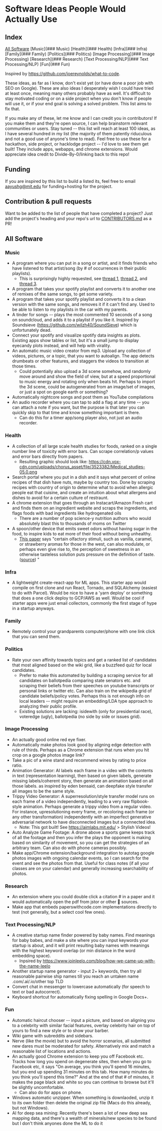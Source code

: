 # Software Ideas People Would Actually Use

## Index

[All Software](#all-software)
   [Music](### Music)
   [Health](### Health)
   [Infra](### Infra)
   [Family](### Family)
   [Politics](### Politics)
   [Image Processing](### Image Processing)
   [Research](### Research)
   [Text Processing/NLP](### Text Processing/NLP)
   [Fun](### Fun)

Inspired by https://github.com/joereynolds/what-to-code.

These ideas, as far as I know, don't exist yet (or have done a poor job with SEO on Google). These are also ideas I desperately wish I could have tried at least once, meaning many others probably have as well. It's difficult to stay motivated coding or on a side project when you don't know if people will use it, or if your end goal is solving a solved problem. This list aims to fix that.

If you make any of these, let me know and I can credit you in contributors!
If you make them and they're open source, I can help brainstorm relevant communities or users.
Stay tuned -- this list will reach at least 100 ideas, as I have several hundred in my list (the majority of them patently riduculous and not a good use of anyone's time to read).
Feel free to use these for a hackathon, side project, or hacklodge project -- I'd love to see them get built! They include apps, webapps, and chrome extensions. Would appreciate idea credit to Divide-By-0/linking back to this repo!

## Funding
If you are inspired by this list to build a listed its, feel free to email aayushg@mit.edu for funding+hosting for the project. 

## Contribution & pull requests

Want to be added to the list of people that have completed a project? Just add
the project's heading and your repo's url to
[CONTRIBUTORS.md](./CONTRIBUTORS.md) as a PR!

<a name="all-software"></a>

## All Software

### Music
- A program where you can put in a song or artist, and it finds friends who have listened to that artist/song (by # of occurrences in their public playlists).
   - This is surprisingly highly requested, see [thread 1](https://community.spotify.com/t5/Closed-Ideas/Social-See-Friends-who-also-listen-to-an-Artist/idi-p/4397516), [thread 2](https://community.spotify.com/t5/Closed-Ideas/Sort-By-Friends-Who-Listen-To-the-Same-Artists/idi-p/72047), and [thread 3](https://community.spotify.com/t5/Closed-Ideas/Social-Listenalike-but-for-friends/idi-p/5041383). 
- A program that takes your spotify playlist and converts it to another one of remixes of the same songs, to get some variety.
- A program that takes your spotify playlist and converts it to a clean version with the same songs, and removes it if it can't find any. Used to be able to listen to my playlists in the car with my parents.
- A tinder for songs -- plays the most commented 10 seconds of a song on soundcloud, and adds it to a playlist if you like it. Inspired by Soundsieve (https://github.com/wilzh40/SoundSieve) which is unfortunately dead.
- Connect your spotify and visualize spotify data insights as plots. Existing apps show tables or list, but it's a small jump to display eyecandy plots instead, and will help with virality.
- An automatic music video creator from mp3. Upload any collection of videos, pictures, or a topic, that you want to autoalign. The app detects drumbeats or other features, and staggers the videos to transition at those times.
  - Could potentially also upload a 3d scene somehow, and randomly move around and show the field of view, but at a speed proportional to music energy and rotating only when beats hit. Perhaps to import the 3d scene, could be autogenerated from an image/set of images, or just a spot on google earth or something?
- Automatically nightcore songs and post them as YouTube compilations
- An audio recorder where you can tap to add a flag at any time -- you can attach a note if you want, but the purpose is that later you can quickly skip to that time and know something important is there.
  - Can do this for a timer app/song player also, not just an audio recorder.
 
### Health
- A collection of all large scale health studies for foods, ranked on a single number line of toxicity with error bars. Can scrape correlation/p values and error bars directly from papers.
   - Resulting graphic should look like: https://cdn.vox-cdn.com/uploads/chorus_asset/file/3523382/Medical_studies-05.0.png
- Search portal where you put in a dish and it says what percent of online recipes of that dish have nuts, maybe by country too. Done by scraping recipes with country of origin to determine what to avoid when allergic people eat that cuisine, and create an intuition about what allergens and dishes to avoid for a certain culture of restraunt.
- A chrome extension that goes through an Instacart/Amazon Fresh cart and finds them on an ingredient website and scraps the ingredients, and flags foods with bad ingredients like hydrogenated oils
   - There are a number of pop science-y nutrition authors who would absolutely blast this to thousands of moms on Twitter
- A spoon/other device that emits sweet odors without having sugar in the food, to inspire kids to eat more of their food without being unhealthy. 
  - [This paper](http://scholar.google.com/scholar_lookup?&title=The%20handbook%20of%20multisensory%20processing&pages=69-83&publication_year=2004&author=Stevenson%2CRJ&author=Boakes%2CRA)  says "certain olfactory stimuli, such as vanilla, caramel, or strawberry aromas for those in the west, can also modulate, or perhaps even give rise to, the perception of sweetness in an otherwise tasteless solution puts pressure on the definition of taste. ([source](https://flavourjournal.biomedcentral.com/articles/10.1186/s13411-015-0040-2)) "

### Infra
- A lightweight create-react-app for ML apps. This starter app would compile on first clone and run React, Tornado, and SQLAlchemy (easiest to do with Parcel). Would be nice to have a 'yarn deploy' or something that does a one click deploy to GCP/AWS as well. Would be cool if starter apps were just email collectors, commonly the first stage of hype in a startup anyways.

### Family
- Remotely control your grandparents computer/phone with one link click that you can send them.

### Politics
- Rate your own affinity towards topics and get a ranked list of candidates that most aligned based on the wiki grid, like a buzzfeed quiz for local candidates.
  - Prefer to make this automated by building a scraping service for all candidates on ballotpedia comparing state senators etc. and scraping their beliefs from their speeches on youtube transcripts or personal links or twitter etc. Can also train on the wikipedia grid of candidate beliefs/policy votes. Perhaps this is not enough info on local leaders -- might require an embedding/LDA type approach to analyzing their public profile.
  - Existing solutions are lacking: isidewith (only for presidential race), voteredge (ugly), ballotpedia (no side by side or issues grid).
 
### Image Processing
- An actually good online red eye fixer.
- Automatically make photos look good by aligning edge detection with rule of thirds. Perhaps as a Chrome extension that runs when you hit crop on a google photos image link?
- Take a pic of a wine stand and recommend wines by rating to price ratio.
- Animation Generator: AI labels each frame in a video with the contents in text (representation learning), then based on given labels, generate missing labels/coherent story, then generate an animation based on all those labels. as inspired by eden bensaid, can deepfake style transfer all images to be the same style.
- Trippy Video Generator: A superresolution/style transfer model runs on each frame of a video independently, leading to a very raw flipbook-style animation. Perhaps generate a trippy video from a regular video. For instance, upresolutioning every frame, or recoloring each frame (or any other transformation) independently with an imperfect generative adversarial network to have disconnected images but a connected idea.
   - Note: This got built! See https://aimlabs.mit.edu/ > Stylish Videos!
- Auto Analyze Game Footage: A drone above a sports game keeps track of all the footage and then you infer the plays the opponent is making based on similarity of movement, so you can get the strategies of an arbitrary team. Can also do with phone cameras possibly.
- Make app/Chrome extension/background integration to autotag google photos images with ongoing calendar events, so I can search for the event and see the photos from that. Useful for class notes (if all your classes are on your calendar) and generally increasing searchability of photos.

### Research
- An extension where you could double click a citation # in a paper and it would automatically open the pdf from jstor or other 👀 sources.
- Make app that embeds paperswithcode.com implementations directly to test (not generally, but a select cool few ones).

### Text Processing/NLP
- A creative startup name finder powered by baby names. Find meanings for baby babes, and make a site where you can input keywords your startup is about, and it will print resulting baby names with meanings with the highest keyword overlap (or min distance in the word embedding space).
   - Inpsired by https://www.joinleelo.com/blog/how-we-came-up-with-the-name-leelo
- Another startup name generator - input 2+ keywords, then try all reasonable pairwise ship names till you reach an untaken name .com/.ai/.io/other top TLD
- Convert chat in messenger to lowercase automatically (for speech to text or bad autocorrect).
- Keyboard shortcut for automatically fixing spelling in Google Docs+.

### Fun
- Automatic haircut chooser -- input a picture, and based on aligning you to a celebrity with similar facial features, overlay celebrity hair on top of yours to find a new style or to show your barber.
- Wiki game with subreddits and sidebars.
- Nerve (like the movie) but to avoid the horror scenarios, all submitted new dares must be moderated for safety. Alternatively mix and match a reasonable list of locations and actions.
- An actually good Chrome extension to keep you off Facebook etc. Tracks how long you spend on degenerate sites, then when you go to Facebook etc, it says "On average, you think you'll spend 16 minutes, but you end up spending 31 minutes on this tab. How many minutes do you think you'll spend this time?" And at the end of that # of minutes, it makes the page black and white so you can continue to browse but it'll be slightly uncomfortable.
  - Can also do for apps on phone.
- Windows automatic unzipper. When something is downlaoded, unzip it to its own folder then delete the original zip file (Macs do this already, but not Windows).
- AI for deep sea mining: Recently there's been a lot of new deep sea mapping data, and there's a wealth of minerals/new species to be found but I don't think anyones done the ML to do it
